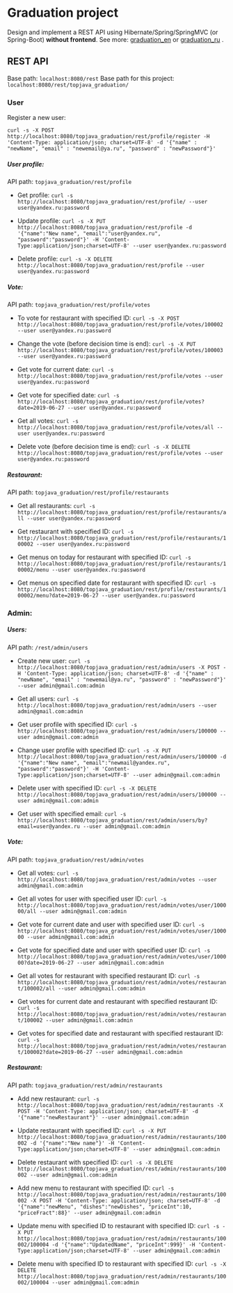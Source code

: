 # Graduation project
Design and implement a REST API using Hibernate/Spring/SpringMVC (or Spring-Boot) **without frontend**. See more: [graduation_en](https://github.com/dimio/topjava_graduation/blob/master/graduation_en.md) or [graduation_ru](https://github.com/dimio/topjava_graduation/blob/master/graduation_ru.md) .

## REST API
Base path: `localhost:8080/rest`
Base path for this project: `localhost:8080/rest/topjava_graduation/`

### User
Register a new user: 

`curl -s -X POST http://localhost:8080/topjava_graduation/rest/profile/register -H 'Content-Type: application/json; charset=UTF-8' -d '{"name" : "newName", "email" : "newemail@ya.ru", "password" : "newPassword"}'`

##### User profile:
API path: `topjava_graduation/rest/profile`

* Get profile:
`curl -s http://localhost:8080/topjava_graduation/rest/profile/ --user user@yandex.ru:password`

* Update profile:
`curl -s -X PUT http://localhost:8080/topjava_graduation/rest/profile -d '{"name":"New name", "email":"user@yandex.ru", "password":"password"}' -H 'Content-Type:application/json;charset=UTF-8' --user user@yandex.ru:password`

* Delete profile: `curl -s -X DELETE http://localhost:8080/topjava_graduation/rest/profile --user user@yandex.ru:password`

##### Vote:
API path: `topjava_graduation/rest/profile/votes`

* To vote for restaurant with specified ID:
`curl -s -X POST http://localhost:8080/topjava_graduation/rest/profile/votes/100002 --user user@yandex.ru:password`

* Change the vote (before decision time is end):
`curl -s -X PUT http://localhost:8080/topjava_graduation/rest/profile/votes/100003 --user user@yandex.ru:password`

* Get vote for current date:
`curl -s http://localhost:8080/topjava_graduation/rest/profile/votes --user user@yandex.ru:password`

* Get vote for specified date:
`curl -s http://localhost:8080/topjava_graduation/rest/profile/votes?date=2019-06-27 --user user@yandex.ru:password`

* Get all votes:
`curl -s http://localhost:8080/topjava_graduation/rest/profile/votes/all --user user@yandex.ru:password`

* Delete vote (before decision time is end):
`curl -s -X DELETE http://localhost:8080/topjava_graduation/rest/profile/votes --user user@yandex.ru:password`

##### Restaurant:
API path: `topjava_graduation/rest/profile/restaurants`

* Get all restaurants:
`curl -s http://localhost:8080/topjava_graduation/rest/profile/restaurants/all --user user@yandex.ru:password`

* Get restaurant with specified ID:
`curl -s http://localhost:8080/topjava_graduation/rest/profile/restaurants/100002 --user user@yandex.ru:password`

* Get menus on today for restaurant with specified ID:
`curl -s http://localhost:8080/topjava_graduation/rest/profile/restaurants/100002/menu --user user@yandex.ru:password`

* Get menus on specified date for restaurant with specified ID:
`curl -s http://localhost:8080/topjava_graduation/rest/profile/restaurants/100002/menu?date=2019-06-27 --user user@yandex.ru:password`

### Admin:

##### Users:
API path: `/rest/admin/users`

* Create new user:
`curl -s http://localhost:8080/topjava_graduation/rest/admin/users -X POST -H 'Content-Type: application/json; charset=UTF-8' -d '{"name" : "newName", "email" : "newemail@ya.ru", "password" : "newPassword"}' --user admin@gmail.com:admin`

* Get all users:
`curl -s http://localhost:8080/topjava_graduation/rest/admin/users --user admin@gmail.com:admin`

* Get user profile with specified ID:
`curl -s http://localhost:8080/topjava_graduation/rest/admin/users/100000 --user admin@gmail.com:admin`

* Change user profile with specified ID:
`curl -s -X PUT http://localhost:8080/topjava_graduation/rest/admin/users/100000 -d '{"name":"New name", "email":"newmail@yandex.ru", "password":"password"}' -H 'Content-Type:application/json;charset=UTF-8' --user admin@gmail.com:admin`

* Delete user with specified ID:
`curl -s -X DELETE http://localhost:8080/topjava_graduation/rest/admin/users/100000 --user admin@gmail.com:admin`

* Get user with specified email:
`curl -s http://localhost:8080/topjava_graduation/rest/admin/users/by?email=user@yandex.ru --user admin@gmail.com:admin`

##### Vote:
API path: `topjava_graduation/rest/admin/votes`

* Get all votes:
`curl -s http://localhost:8080/topjava_graduation/rest/admin/votes --user admin@gmail.com:admin`

* Get all votes for user with specified user ID:
`curl -s http://localhost:8080/topjava_graduation/rest/admin/votes/user/100000/all --user admin@gmail.com:admin`

* Get vote for current date and user with specified user ID:
`curl -s http://localhost:8080/topjava_graduation/rest/admin/votes/user/100000 --user admin@gmail.com:admin`

* Get vote for specified date and user with specified user ID:
`curl -s http://localhost:8080/topjava_graduation/rest/admin/votes/user/100000?date=2019-06-27 --user admin@gmail.com:admin`

* Get all votes for restaurant with specified restaurant ID:
`curl -s http://localhost:8080/topjava_graduation/rest/admin/votes/restaurant/100002/all --user admin@gmail.com:admin`

* Get votes for current date and restaurant with specified restaurant ID:
`curl -s http://localhost:8080/topjava_graduation/rest/admin/votes/restaurant/100002 --user admin@gmail.com:admin`

* Get votes for specified date and restaurant with specified restaurant ID:
`curl -s http://localhost:8080/topjava_graduation/rest/admin/votes/restaurant/100002?date=2019-06-27 --user admin@gmail.com:admin`

##### Restaurant:
API path: `topjava_graduation/rest/admin/restaurants`

* Add new restaurant:
`curl -s http://localhost:8080/topjava_graduation/rest/admin/restaurants -X POST -H 'Content-Type: application/json; charset=UTF-8' -d '{"name":"newRestaurant"}' --user admin@gmail.com:admin`

* Update restaurant with specified ID:
`curl -s -X PUT http://localhost:8080/topjava_graduation/rest/admin/restaurants/100002 -d '{"name":"New name"}' -H 'Content-Type:application/json;charset=UTF-8' --user admin@gmail.com:admin`

* Delete restaurant with specified ID:
`curl -s -X DELETE http://localhost:8080/topjava_graduation/rest/admin/restaurants/100002 --user admin@gmail.com:admin`

* Add new menu to restaurant with specified ID:
`curl -s http://localhost:8080/topjava_graduation/rest/admin/restaurants/100002 -X POST -H 'Content-Type: application/json; charset=UTF-8' -d '{"name":"newMenu", "dishes":"newDishes", "priceInt":10, "priceFract":88}' --user admin@gmail.com:admin`

* Update menu with specified ID to restaurant with specified ID:
`curl -s -X PUT http://localhost:8080/topjava_graduation/rest/admin/restaurants/100002/100004 -d '{"name":"UpdatedName", "priceInt":999}' -H 'Content-Type:application/json;charset=UTF-8' --user admin@gmail.com:admin`

* Delete menu with specified ID to restaurant with specified ID:
`curl -s -X DELETE http://localhost:8080/topjava_graduation/rest/admin/restaurants/100002/100004 --user admin@gmail.com:admin`